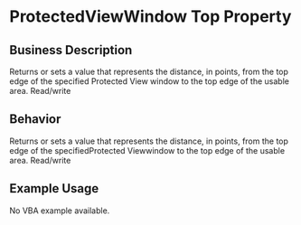 # ProtectedViewWindow Top Property

## Business Description
Returns or sets a value that represents the distance, in points, from the top edge of the specified Protected View window to the top edge of the usable area. Read/write

## Behavior
Returns or sets a value that represents the distance, in points, from the top edge of the specifiedProtected Viewwindow to the top edge of the usable area. Read/write

## Example Usage
No VBA example available.